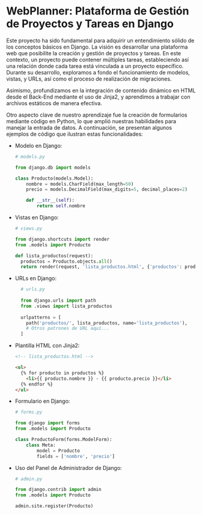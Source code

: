 # WebPlanner: Plataforma de Gestión de Proyectos y Tareas en Django

Este proyecto ha sido fundamental para adquirir un entendimiento sólido de los conceptos básicos en Django. 
La visión es desarrollar una plataforma web que posibilite la creación y gestión de proyectos y tareas. En este contexto, un proyecto puede contener múltiples tareas, estableciendo así una relación donde cada tarea está vinculada a un proyecto específico.
Durante su desarrollo, exploramos a fondo el funcionamiento de modelos, vistas, y URLs, así como el proceso de realización de migraciones.

Asimismo, profundizamos en la integración de contenido dinámico en HTML desde el Back-End mediante el uso de Jinja2, y aprendimos a trabajar con archivos estáticos de manera efectiva.

Otro aspecto clave de nuestro aprendizaje fue la creación de formularios mediante código en Python, lo que amplió nuestras habilidades para manejar la entrada de datos. A continuación, se presentan algunos ejemplos de código que ilustran estas funcionalidades:

- Modelo en Django:
  ```Python
  # models.py
  
  from django.db import models
  
  class Producto(models.Model):
      nombre = models.CharField(max_length=50)
      precio = models.DecimalField(max_digits=5, decimal_places=2)
  
      def __str__(self):
          return self.nombre
  ```
  
- Vistas en Django:
  ```Python
  # views.py
  
  from django.shortcuts import render
  from .models import Producto
  
  def lista_productos(request):
    productos = Producto.objects.all()
    return render(request, 'lista_productos.html', {'productos': productos})
    ```

  
- URLs en Django:
  ```Python
    # urls.py
    
    from django.urls import path
    from .views import lista_productos
    
    urlpatterns = [
      path('productos/', lista_productos, name='lista_productos'),
      # Otros patrones de URL aquí...
    ]
  ```

  
- Plantilla HTML con Jinja2:
  ```HTML
  <!-- lista_productos.html -->
  
  <ul>
    {% for producto in productos %}
      <li>{{ producto.nombre }} - {{ producto.precio }}</li>
    {% endfor %}
  </ul>
  ```

  
- Formulario en Django:
  ```Python
  # forms.py

  from django import forms
  from .models import Producto
  
  class ProductoForm(forms.ModelForm):
      class Meta:
          model = Producto
          fields = ['nombre', 'precio']
  ```


- Uso del Panel de Administrador de Django:
  ```Python
  # admin.py
  
  from django.contrib import admin
  from .models import Producto
  
  admin.site.register(Producto)
  ```
